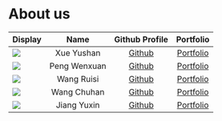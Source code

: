 # About us

Display | Name | Github Profile | Portfolio 
--------|:----:|:--------------:|:---------:
![](https://via.placeholder.com/100.png?text=Photo) | Xue Yushan | [Github](https://github.com/) | [Portfolio](docs/team/johndoe.md)
![](https://via.placeholder.com/100.png?text=Photo) | Peng Wenxuan | [Github](https://github.com/) | [Portfolio](docs/team/johndoe.md)
![](https://via.placeholder.com/100.png?text=Photo) | Wang Ruisi | [Github](https://github.com/oneScotch) | [Portfolio](docs/team/oneScotch.md)
![](https://via.placeholder.com/100.png?text=Photo) | Wang Chuhan | [Github](https://github.com/) | [Portfolio](docs/team/johndoe.md)
![](https://avatars.githubusercontent.com/u/73170270?v=4) | Jiang Yuxin | [Github](https://github.com/Yuxinn-J) | [Portfolio](docs/team/johndoe.md)
